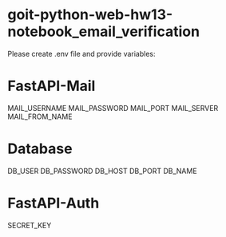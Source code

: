 # goit-python-web-hw13-notebook_email_verification

Please create .env file and provide variables:

# FastAPI-Mail
MAIL_USERNAME
MAIL_PASSWORD
MAIL_PORT
MAIL_SERVER
MAIL_FROM_NAME
# Database
DB_USER
DB_PASSWORD
DB_HOST
DB_PORT
DB_NAME
# FastAPI-Auth
SECRET_KEY
